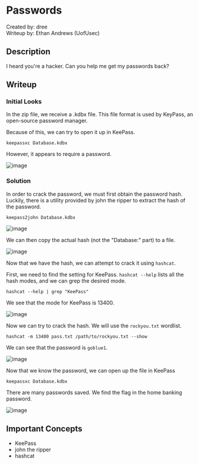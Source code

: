 # Passwords
Created by: dree  
Writeup by: Ethan Andrews (UofUsec)

## Description
I heard you're a hacker. Can you help me get my passwords back?

## Writeup
### Initial Looks
In the zip file, we receive a .kdbx file. This file format is used by KeyPass, an open-source password manager.

Because of this, we can try to open it up in KeePass.
```
keepassxc Database.kdbx
```
However, it appears to require a password.

![image](https://github.com/user-attachments/assets/4695e502-bb0c-4290-b780-16f09fcbd59f)

### Solution

In order to crack the password, we must first obtain the password hash. Luckily, there is a utility provided
by john the ripper to extract the hash of the password.
```
keepass2john Database.kdbx
```

![image](https://github.com/user-attachments/assets/e0459399-181d-4661-9b5e-4511cadb6d0e)

We can then copy the actual hash (not the "Database:" part) to a file.

![image](https://github.com/user-attachments/assets/df740c83-1af5-4b32-b81d-4928684f6641)

Now that we have the hash, we can attempt to crack it using `hashcat`.

First, we need to find the setting for KeePass. `hashcat --help` lists all the hash modes, and we can 
grep the desired mode.

```
hashcat --help | grep "KeePass"
```

We see that the mode for KeePass is 13400.

![image](https://github.com/user-attachments/assets/116d7134-d39c-41e0-8926-1541e0952c50)

Now we can try to crack the hash. We will use the `rockyou.txt` wordlist.

```
hashcat -m 13400 pass.txt /path/to/rockyou.txt --show
```

We can see that the password is `goblue1`.

![image](https://github.com/user-attachments/assets/b5bc1920-133e-4af4-bc71-85a788591c98)

Now that we know the password, we can open up the file in KeePass

```
keepassxc Database.kdbx
```

There are many passwords saved. We find the flag in the home banking password.

![image](https://github.com/user-attachments/assets/67fef9d9-2063-4457-a4f3-6784a50c5f17)


## Important Concepts
- KeePass
- john the ripper
- hashcat
